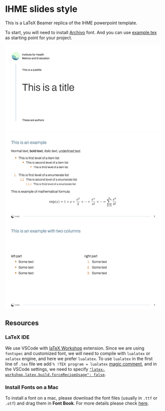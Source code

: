 # IHME slides style

This is a LaTeX Beamer replica of the IHME powerpoint template.

To start, you will need to install
[Archivo](https://fonts.google.com/specimen/Archivo) font.
And you can use [example.tex](example.tex) as starting point for your project.

<img src="_static/example-1.png" width="512">

<img src="_static/example-2.png" width="512">

<img src="_static/example-3.png" width="512">

## Resources

### LaTeX IDE
We use VSCode with [laTeX Workshop](https://marketplace.visualstudio.com/items?itemName=James-Yu.latex-workshop) extension.
Since we are using `fontspec` and customized font, we will need to compile with `lualatex` or `xelatex` engine, and
here we prefer `lualatex`. To use `lualatex` in the first line of `.tex` file we add `% !TEX program = lualatex` [magic comment](https://github.com/James-Yu/LaTeX-Workshop/wiki/Compile#magic-comments),
and in the VSCode settings, we need to specify [`"latex-workshop.latex.build.forceRecipeUsage": false`](https://github.com/James-Yu/LaTeX-Workshop/wiki/Compile#latex-workshoplatexbuildforcerecipeusage).

### Install Fonts on a Mac
To install a font on a mac, please download the font files (usually in `.ttf` or `.otf`) and drag them in **Font Book**.
For more details please check [here](https://support.apple.com/guide/font-book/install-and-validate-fonts-fntbk1000/mac#:~:text=In%20the%20Font%20Book%20app,to%20the%20Font%20Book%20window.).

